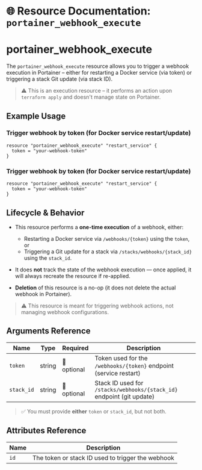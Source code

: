 # 🌐 **Resource Documentation: `portainer_webhook_execute`**

# portainer_webhook_execute
The `portainer_webhook_execute` resource allows you to trigger a webhook execution in Portainer – either for restarting a Docker service (via token) or triggering a stack Git update (via stack ID).
> ⚠️ This is an execution resource – it performs an action upon `terraform apply` and doesn't manage state on Portainer.
## Example Usage
### Trigger webhook by token (for Docker service restart/update)
```hcl
resource "portainer_webhook_execute" "restart_service" {
  token = "your-webhook-token"
}
```

### Trigger webhook by token (for Docker service restart/update)
```hcl
resource "portainer_webhook_execute" "restart_service" {
  token = "your-webhook-token"
}
```

## Lifecycle & Behavior
- This resource performs a **one-time execution** of a webhook, either:
  - Restarting a Docker service via `/webhooks/{token}` using the `token`, or
  - Triggering a Git update for a stack via `/stacks/webhooks/{stack_id}` using the `stack_id`.

- It does **not** track the state of the webhook execution — once applied, it will always recreate the resource if re-applied.

- **Deletion** of this resource is a no-op (it does not delete the actual webhook in Portainer).

> ⚠️ This resource is meant for triggering webhook actions, not managing webhook configurations.

## Arguments Reference
| Name       | Type   | Required | Description                                                                 |
|------------|--------|----------|-----------------------------------------------------------------------------|
| `token`    | string | 🚫 optional | Token used for the `/webhooks/{token}` endpoint (service restart)           |
| `stack_id` | string | 🚫 optional | Stack ID used for `/stacks/webhooks/{stack_id}` endpoint (git update)       |

> ✅ You must provide **either** `token` or `stack_id`, but not both.

## Attributes Reference
| Name | Description              |
|------|--------------------------|
| `id` | The token or stack ID used to trigger the webhook     |
